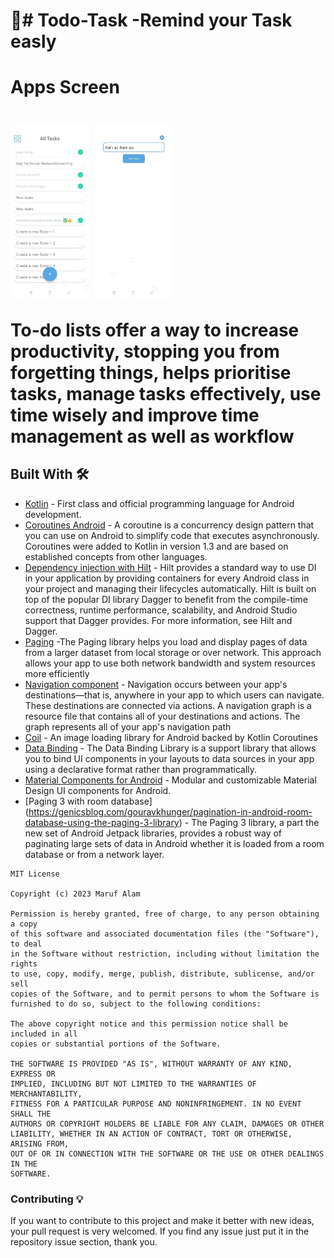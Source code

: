 

# 🔖# Todo-Task -Remind your Task easly
<h1>Apps Screen<h1>
<img src=".\app\src\main\res\drawable/home_page.jpg" width="25%">
<img src=".\app\src\main\res\drawable/add_todo.jpg" width="25%">
 <br/>

To-do lists offer a way to increase productivity, stopping you from forgetting things, helps prioritise tasks, manage tasks effectively, use time wisely and improve time management as well as workflow

## Built With 🛠

- [Kotlin](https://kotlinlang.org/) - First class and official programming language for Android
  development.
- [Coroutines Android](https://developer.android.com/kotlin/coroutines) - A coroutine is a concurrency design pattern that you can use on Android to simplify code that executes asynchronously. Coroutines were added to Kotlin in version 1.3 and are based on established concepts from other languages.
- [Dependency injection with Hilt](https://developer.android.com/training/dependency-injection/hilt-android) - Hilt provides a standard way to use DI in your application by providing containers for every Android class in your project and managing their lifecycles automatically. Hilt is built on top of the popular DI library Dagger to benefit from the compile-time correctness, runtime performance, scalability, and Android Studio support that Dagger provides. For more information, see Hilt and Dagger.
- [Paging](https://developer.android.com/topic/libraries/architecture/paging/v3-overview) -The Paging library helps you load and display pages of data from a larger dataset from local storage or over network. This approach allows your app to use both network bandwidth and system resources more efficiently
- [Navigation component](https://developer.android.com/guide/navigation/navigation-getting-started) - Navigation occurs between your app's destinations—that is, anywhere in your app to which users can navigate. These destinations are connected via actions.
  A navigation graph is a resource file that contains all of your destinations and actions. The graph represents all of your app's navigation path
- [Coil](https://coil-kt.github.io/coil/) - An image loading library for Android backed by Kotlin Coroutines
- [Data Binding](https://developer.android.com/topic/libraries/data-binding) - The Data Binding Library is a support library that allows you to bind UI components in your layouts to data sources in your app using a declarative format rather than programmatically.
- [Material Components for Android](https://github.com/material-components/material-components-android) - Modular and customizable Material Design UI components for Android.
- [Paging 3 with room database] (https://genicsblog.com/gouravkhunger/pagination-in-android-room-database-using-the-paging-3-library) - The Paging 3 library, a part the new set of Android Jetpack libraries, provides a robust way of paginating large sets of data in Android whether it is loaded from a room database or from a network layer.

```
MIT License

Copyright (c) 2023 Maruf Alam

Permission is hereby granted, free of charge, to any person obtaining a copy
of this software and associated documentation files (the "Software"), to deal
in the Software without restriction, including without limitation the rights
to use, copy, modify, merge, publish, distribute, sublicense, and/or sell
copies of the Software, and to permit persons to whom the Software is
furnished to do so, subject to the following conditions:

The above copyright notice and this permission notice shall be included in all
copies or substantial portions of the Software.

THE SOFTWARE IS PROVIDED "AS IS", WITHOUT WARRANTY OF ANY KIND, EXPRESS OR
IMPLIED, INCLUDING BUT NOT LIMITED TO THE WARRANTIES OF MERCHANTABILITY,
FITNESS FOR A PARTICULAR PURPOSE AND NONINFRINGEMENT. IN NO EVENT SHALL THE
AUTHORS OR COPYRIGHT HOLDERS BE LIABLE FOR ANY CLAIM, DAMAGES OR OTHER
LIABILITY, WHETHER IN AN ACTION OF CONTRACT, TORT OR OTHERWISE, ARISING FROM,
OUT OF OR IN CONNECTION WITH THE SOFTWARE OR THE USE OR OTHER DEALINGS IN THE
SOFTWARE.
```

### Contributing 💡
If you want to contribute to this project and make it better with new ideas, your pull request is very welcomed.
If you find any issue just put it in the repository issue section, thank you.
